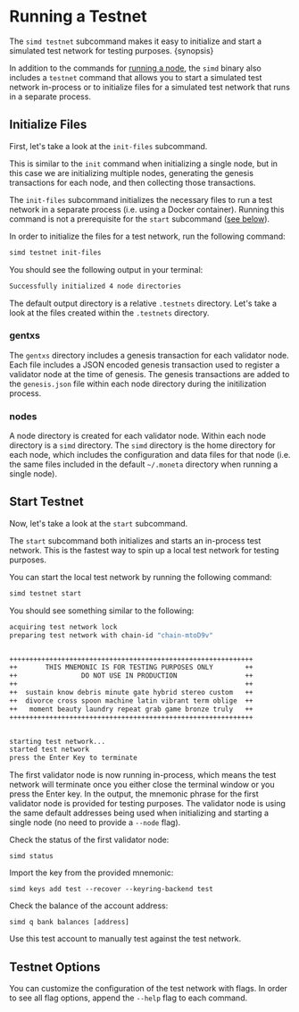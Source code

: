 <!--
order: 7
-->

# Running a Testnet

The `simd testnet` subcommand makes it easy to initialize and start a simulated test network for testing purposes. {synopsis}

In addition to the commands for [running a node](./run-node.html), the `simd` binary also includes a `testnet` command that allows you to start a simulated test network in-process or to initialize files for a simulated test network that runs in a separate process. 

## Initialize Files

First, let's take a look at the `init-files` subcommand.

This is similar to the `init` command when initializing a single node, but in this case we are initializing multiple nodes, generating the genesis transactions for each node, and then collecting those transactions.

The `init-files` subcommand initializes the necessary files to run a test network in a separate process (i.e. using a Docker container). Running this command is not a prerequisite for the `start` subcommand ([see below](#start-testnet)).

In order to initialize the files for a test network, run the following command:

```bash
simd testnet init-files
```

You should see the following output in your terminal:

```bash
Successfully initialized 4 node directories
```

The default output directory is a relative `.testnets` directory. Let's take a look at the files created within the `.testnets` directory.

### gentxs

The `gentxs` directory includes a genesis transaction for each validator node. Each file includes a JSON encoded genesis transaction used to register a validator node at the time of genesis. The genesis transactions are added to the `genesis.json` file within each node directory during the initilization process.

### nodes

A node directory is created for each validator node. Within each node directory is a `simd` directory. The `simd` directory is the home directory for each node, which includes the configuration and data files for that node (i.e. the same files included in the default `~/.moneta` directory when running a single node).

## Start Testnet

Now, let's take a look at the `start` subcommand.

The `start` subcommand both initializes and starts an in-process test network. This is the fastest way to spin up a local test network for testing purposes.

You can start the local test network by running the following command:

```bash
simd testnet start
```

You should see something similar to the following:

```bash
acquiring test network lock
preparing test network with chain-id "chain-mtoD9v"


+++++++++++++++++++++++++++++++++++++++++++++++++++++++++++++
++       THIS MNEMONIC IS FOR TESTING PURPOSES ONLY        ++
++                DO NOT USE IN PRODUCTION                 ++
++                                                         ++
++  sustain know debris minute gate hybrid stereo custom   ++
++  divorce cross spoon machine latin vibrant term oblige  ++
++   moment beauty laundry repeat grab game bronze truly   ++
+++++++++++++++++++++++++++++++++++++++++++++++++++++++++++++


starting test network...
started test network
press the Enter Key to terminate
```

The first validator node is now running in-process, which means the test network will terminate once you either close the terminal window or you press the Enter key. In the output, the mnemonic phrase for the first validator node is provided for testing purposes. The validator node is using the same default addresses being used when initializing and starting a single node (no need to provide a `--node` flag).

Check the status of the first validator node:

```
simd status
```

Import the key from the provided mnemonic:

```
simd keys add test --recover --keyring-backend test
```

Check the balance of the account address:

```
simd q bank balances [address]
```

Use this test account to manually test against the test network.

## Testnet Options

You can customize the configuration of the test network with flags. In order to see all flag options, append the `--help` flag to each command.
